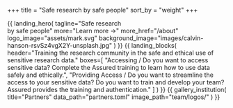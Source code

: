 +++
title = "Safe research by safe people"
sort_by = "weight"
+++

{{
  landing_hero(
    tagline="Safe research<br>by safe people"
    more="Learn more &rarr;"
    more_href="/about"
    logo_image="assets/mark.svg"
    background_image="images/calvin-hanson-rsvSz4vgX2Y-unsplash.jpg"
  )
}}
{{
  landing_blocks(
    header="Training the research community in the safe and ethical use of sensitive research data."
    boxes=[
      "Accessing / Do you want to access sensitive data? Complete the Assured training to learn how to use data safely and ethically.",
      "Providing Access / Do you want to streamline the access to your sensitive data? Do you want to train and develop your team? Assured provides the training and authentication."
    ]
  )
}}
{{
  gallery_institution(
    title="Partners"
    data_path="partners.toml"
    image_path="team/logos/"
  )
}}
